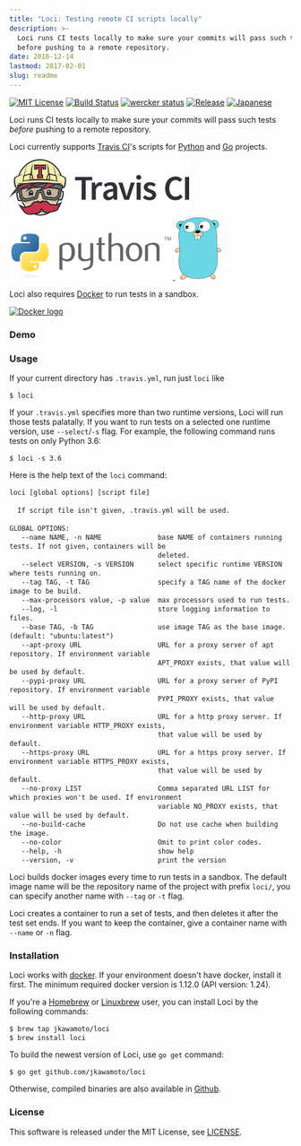 ```yaml
---
title: "Loci: Testing remote CI scripts locally"
description: >-
  Loci runs CI tests locally to make sure your commits will pass such tests
  before pushing to a remote repository.
date: 2016-12-14
lastmod: 2017-02-01
slug: readme
---
```

[![MIT License](https://img.shields.io/badge/license-MIT-blue.svg?style=flat)](./info/licenses/)
[![Build Status](https://travis-ci.org/jkawamoto/loci.svg?branch=master)](https://travis-ci.org/jkawamoto/loci)
[![wercker status](https://app.wercker.com/status/25b462a013ed96bf51254862938e7659/s/master "wercker status")](https://app.wercker.com/project/byKey/25b462a013ed96bf51254862938e7659)
[![Release](https://img.shields.io/badge/release-0.5.2-brightgreen.svg)](https://github.com/jkawamoto/loci/releases/tag/v0.5.2)
[![Japanese](https://img.shields.io/badge/qiita-%E6%97%A5%E6%9C%AC%E8%AA%9E-brightgreen.svg)](http://qiita.com/jkawamoto/items/a409dd9cd6e63034aa28)

Loci runs CI tests locally to make sure your commits will pass such tests
*before* pushing to a remote repository.

Loci currently supports [Travis CI](https://travis-ci.org/)'s scripts
for [Python](https://www.python.org/) and [Go](https://golang.org/) projects.

<a href="https://travis-ci.org/">
  <img class="logo" src="img/travis-ci-small.png" alt="TravisCI" />
</a>
<a href="https://www.python.org/">
  <img class="logo" src="img/python.png" alt="Python" />
</a>
<a href="https://golang.org/">
  <img class="logo" src="img/gopher.png" alt="Go" />
</a>

Loci also requires [Docker](https://www.docker.com/) to run tests in a sandbox.

[![Docker logo](img/small_h-trans.png)](https://www.docker.com/)

### Demo
<script type="text/javascript" src="https://asciinema.org/a/126089.js" id="asciicast-126089" async></script>

### Usage
If your current directory has `.travis.yml`, run just `loci` like

```shell
$ loci
```

If your `.travis.yml` specifies more than two runtime versions, Loci will run
those tests palatally. If you want to run tests on a selected one runtime
version, use `--select`/`-s` flag. For example, the following command runs tests
on only Python 3.6:

```shell
$ loci -s 3.6
```  

Here is the help text of the `loci` command:

~~~shell
loci [global options] [script file]

  If script file isn't given, .travis.yml will be used.

GLOBAL OPTIONS:
   --name NAME, -n NAME              base NAME of containers running tests. If not given, containers will be
                                     deleted.
   --select VERSION, -s VERSION      select specific runtime VERSION where tests running on.
   --tag TAG, -t TAG                 specify a TAG name of the docker image to be build.
   --max-processors value, -p value  max processors used to run tests.
   --log, -l                         store logging information to files.
   --base TAG, -b TAG                use image TAG as the base image. (default: "ubuntu:latest")
   --apt-proxy URL                   URL for a proxy server of apt repository. If environment variable
                                     APT_PROXY exists, that value will be used by default.
   --pypi-proxy URL                  URL for a proxy server of PyPI repository. If environment variable
                                     PYPI_PROXY exists, that value will be used by default.
   --http-proxy URL                  URL for a http proxy server. If environment variable HTTP_PROXY exists,
                                     that value will be used by default.
   --https-proxy URL                 URL for a https proxy server. If environment variable HTTPS_PROXY exists,
                                     that value will be used by default.
   --no-proxy LIST                   Comma separated URL LIST for which proxies won't be used. If environment
                                     variable NO_PROXY exists, that value will be used by default.
   --no-build-cache                  Do not use cache when building the image.
   --no-color                        Omit to print color codes.
   --help, -h                        show help
   --version, -v                     print the version
~~~

Loci builds docker images every time to run tests in a sandbox.
The default image name will be the repository name of the project with
prefix `loci/`, you can specify another name with `--tag` or `-t` flag.

Loci creates a container to run a set of tests,
and then deletes it after the test set ends.
If you want to keep the container,
give a container name with `--name` or `-n` flag.


### Installation
Loci works with [docker](https://www.docker.com/).
If your environment doesn't have docker, install it first.
The minimum required docker version is 1.12.0 (API version: 1.24).

If you're a [Homebrew](http://brew.sh/) or [Linuxbrew](http://linuxbrew.sh/)
user, you can install Loci by the following commands:

```shell
$ brew tap jkawamoto/loci
$ brew install loci
```

To build the newest version of Loci, use `go get` command:

```shell
$ go get github.com/jkawamoto/loci
```

Otherwise, compiled binaries are also available in
[Github](https://github.com/jkawamoto/loci/releases).


### License
This software is released under the MIT License, see [LICENSE](./info/licenses/).
